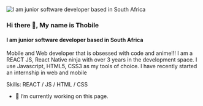
![I am junior software developer based in South Africa](https://unsplash.com/photos/nl-1AVWC1RE)

### Hi there 👋, My name is Thobile
#### I am junior software developer based in South Africa

Mobile and Web developer that is obsessed with code and anime!!!
I am a REACT JS, React Native ninja with over 3 years in the development space. I use Javascript, HTML5, CSS3 as my tools of choice.
I have recently started an internship in web and mobile

Skills:  REACT / JS / HTML / CSS

- 🔭 I’m currently working on this page. 




